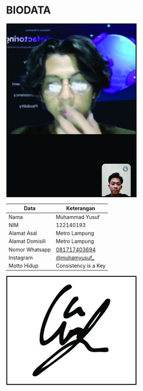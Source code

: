 # BIODATA

![Foto](193_foto.jpg)

| Data            | Keterangan |
| --------------- | ------------- |
| Nama            | Muhammad Yusuf |
| NIM             | 122140193 |
| Alamat Asal     | Metro Lampung |
| Alamat Domisili | Metro Lampung |
| Nomor Whatsapp  | [081717403694](https://wa.me/+6281717403694) |
| Instagram       | [@muhamyusuf_](https://instagram.com/muhamyusuf_) |
| Motto Hidup     | Consistency is a Key |

![TTD](193_ttd.jpg)
